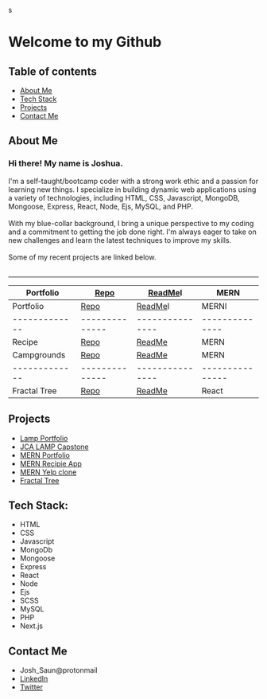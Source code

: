 s
# Welcome to my Github

## Table of contents
* [About Me](#about-me)
* [Tech Stack](#tech-stack)
* [Projects](#projects)
* [Contact Me](#contact-me)

## About Me

### Hi there! My name is Joshua.

I'm a self-taught/bootcamp coder with a strong work ethic and a passion for learning new things. I specialize in building dynamic web applications using a variety of technologies, including HTML, CSS, Javascript, MongoDB, Mongoose, Express, React, Node, Ejs, MySQL, and PHP.
<br><br>
With my blue-collar background, I bring a unique perspective to my coding and a commitment to getting the job done right. I'm always eager to take on new challenges and learn the latest techniques to improve my skills.
<br><br>
Some of my recent projects are linked below.
<br><br>

--------------------------------------------------------------------------------------
Portfolio| [Repo](https://www.google.com) |[ReadMe](https://www.google.com)l   | MERN
 -------------|--------------|---------------|---------------
Portfolio | [Repo](https://www.google.com) |[ReadMe](https://www.google.com)l   | MERNl
 -------------|--------------|---------------|-------------- 
Recipe  |[Repo](https://github.com/J-Saun/JCA_recipe) |[ReadMe](https://github.com/J-Saun/JCA_recipe)  | MERN
Campgrounds  | [Repo](https://github.com/J-Saun/yelp_camp) | [ReadMe](https://github.com/J-Saun/yelp_camp)  | MERN
 -------------|--------------|---------------|---------------
Fractal Tree  |  [Repo](https://github.com/J-Saun/Fractal-Tree) |  [ReadMe](https://github.com/J-Saun/Fractal-Tree)  | React

## Projects
* [Lamp Portfolio](https://www.google.com)
* [JCA LAMP Capstone](https://www.google.com)
* [MERN Portfolio](https://www.google.com)
* [MERN Recipie App](https://github.com/J-Saun/JCA_recipe)
* [MERN Yelp clone](https://github.com/J-Saun/yelp_camp)
* [Fractal Tree](https://github.com/J-Saun/Fractal-Tree)

## Tech Stack:
* HTML
* CSS
* Javascript
* MongoDb
* Mongoose
* Express
* React
* Node
* Ejs
* SCSS
* MySQL
* PHP
* Next.js

## Contact Me
* Josh_Saun@protonmail
* [LinkedIn](https://www.linkedin.com/in/joshua-saunders-814699223?lipi=urn%3Ali%3Apage%3Ad_flagship3_profile_view_base_contact_details%3BG611BtSdTESPPPMmbf5yLA%3D%3D)
* [Twitter](https://www.google.com)

